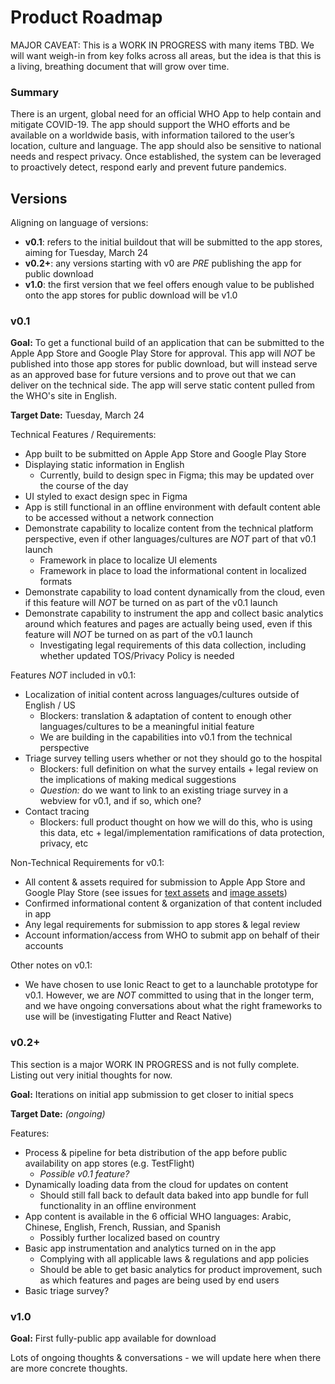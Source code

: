 # Product Roadmap

MAJOR CAVEAT: This is a WORK IN PROGRESS with many items TBD. We will want weigh-in from key folks across all areas, but the idea is that this is a living, breathing document that will grow over time.

### Summary

There is an urgent, global need for an official WHO App to help contain and mitigate COVID-19. The app should support the WHO efforts and be available on a worldwide basis, with information tailored to the user’s location, culture and language. The app should also be sensitive to national needs and respect privacy. Once established, the system can be leveraged to proactively detect, respond early and prevent future pandemics.

## Versions

Aligning on language of versions:

* **v0.1**: refers to the initial buildout that will be submitted to the app stores, aiming for Tuesday, March 24
* **v0.2+**: any versions starting with v0 are _PRE_ publishing the app for public download
* **v1.0**: the first version that we feel offers enough value to be published onto the app stores for public download will be v1.0

### v0.1

**Goal:** To get a functional build of an application that can be submitted to the Apple App Store and Google Play Store for approval. This app will _NOT_ be published into those app stores for public download, but will instead serve as an approved base for future versions and to prove out that we can deliver on the technical side. The app will serve static content pulled from the WHO's site in English.

**Target Date:** Tuesday, March 24

Technical Features / Requirements:

* App built to be submitted on Apple App Store and Google Play Store
* Displaying static information in English
  * Currently, build to design spec in Figma; this may be updated over the course of the day
* UI styled to exact design spec in Figma
* App is still functional in an offline environment with default content able to be accessed without a network connection
* Demonstrate capability to localize content from the technical platform perspective, even if other languages/cultures are _NOT_ part of that v0.1 launch
  * Framework in place to localize UI elements
  * Framework in place to load the informational content in localized formats
* Demonstrate capability to load content dynamically from the cloud, even if this feature will _NOT_ be turned on as part of the v0.1 launch
* Demonstrate capability to instrument the app and collect basic analytics around which features and pages are actually being used, even if this feature will _NOT_ be turned on as part of the v0.1 launch
  * Investigating legal requirements of this data collection, including whether updated TOS/Privacy Policy is needed

Features _NOT_ included in v0.1:

* Localization of initial content across languages/cultures outside of English / US
  * Blockers: translation & adaptation of content to enough other languages/cultures to be a meaningful initial feature
  * We are building in the capabilities into v0.1 from the technical perspective
* Triage survey telling users whether or not they should go to the hospital
  * Blockers: full definition on what the survey entails + legal review on the implications of making medical suggestions
  * _Question:_ do we want to link to an existing triage survey in a webview for v0.1, and if so, which one?
* Contact tracing
  * Blockers: full product thought on how we will do this, who is using this data, etc + legal/implementation ramifications of data protection, privacy, etc

Non-Technical Requirements for v0.1:

* All content & assets required for submission to Apple App Store and Google Play Store (see issues for [text assets](https://github.com/WorldHealthOrganization/app/issues/188) and [image assets](https://github.com/WorldHealthOrganization/app/issues/187))
* Confirmed informational content & organization of that content included in app
* Any legal requirements for submission to app stores & legal review
* Account information/access from WHO to submit app on behalf of their accounts

Other notes on v0.1:

* We have chosen to use Ionic React to get to a launchable prototype for v0.1. However, we are _NOT_ committed to using that in the longer term, and we have ongoing conversations about what the right frameworks to use will be (investigating Flutter and React Native)

### v0.2+

This section is a major WORK IN PROGRESS and is not fully complete. Listing out very initial thoughts for now.

**Goal:** Iterations on initial app submission to get closer to initial specs

**Target Date:** _(ongoing)_

Features:

* Process & pipeline for beta distribution of the app before public availability on app stores (e.g. TestFlight)
  * _Possible v0.1 feature?_
* Dynamically loading data from the cloud for updates on content
  * Should still fall back to default data baked into app bundle for full functionality in an offline environment
* App content is available in the 6 official WHO languages: Arabic, Chinese, English, French, Russian, and Spanish
  * Possibly further localized based on country
* Basic app instrumentation and analytics turned on in the app
  * Complying with all applicable laws & regulations and app policies
  * Should be able to get basic analytics for product improvement, such as which features and pages are being used by end users
* Basic triage survey?

### v1.0

**Goal:** First fully-public app available for download

Lots of ongoing thoughts & conversations - we will update here when there are more concrete thoughts.
